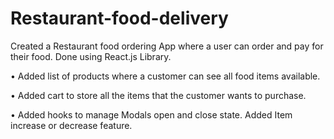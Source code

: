 # Restaurant-food-delivery
Created a  Restaurant food ordering App where a user can order and pay for their food. Done using React.js Library.

• Added list of products where a customer can see all food items available.

• Added cart to store all the items that the customer wants to purchase.


• Added hooks to manage Modals open and close state. Added Item increase or decrease feature.
